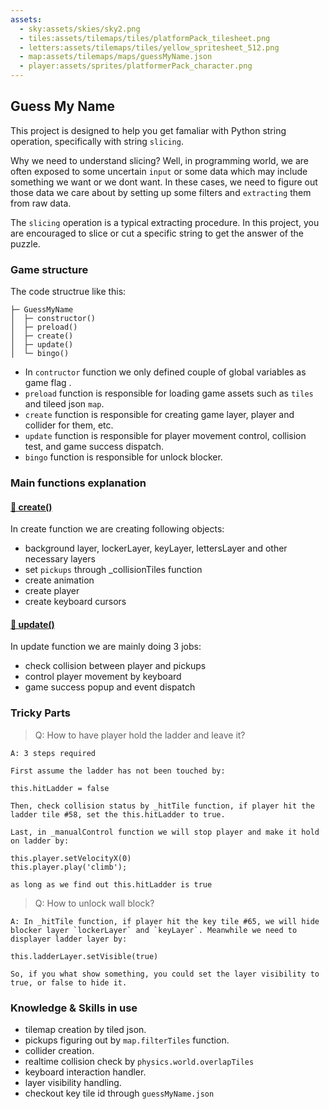 ```yaml
---
assets: 
  - sky:assets/skies/sky2.png
  - tiles:assets/tilemaps/tiles/platformPack_tilesheet.png
  - letters:assets/tilemaps/tiles/yellow_spritesheet_512.png
  - map:assets/tilemaps/maps/guessMyName.json
  - player:assets/sprites/platformerPack_character.png
---
```


## Guess My Name

This project is designed to help you get famaliar with Python string operation, specifically with string `slicing`. 

Why we need to understand slicing? Well, in programming world, we are often exposed to some uncertain `input` or some data which may include something we want or we dont want. In these cases, we need to figure out those data we care about by setting up some filters and `extracting` them from raw data. 

The `slicing` operation is a typical extracting procedure. In this project, you are encouraged to slice or cut a specific string to get the answer of the puzzle.

### Game structure

The code structrue like this:

```
├─ GuessMyName
│  ├─ constructor()
│  ├─ preload()
│  ├─ create()
│  ├─ update()
│  └─ bingo()
```

- In `contructor` function we only defined couple of global variables as game flag .
- `preload` function is responsible for loading game assets such as `tiles` and tileed json `map`.
- `create` function is responsible for creating game layer, player and collider for them, etc.
- `update` function is responsible for player movement control, collision test, and game success dispatch.
- `bingo` function is responsible for unlock blocker.


### Main functions explanation


#### [🍭 create()](#/disclosure?line=33)

In create function we are creating following objects:

- background layer, lockerLayer, keyLayer, lettersLayer and other necessary layers
- set `pickups` through _collisionTiles function
- create animation
- create player
- create keyboard cursors

#### [🍭 update()](#/disclosure?line=204)

In update function we are mainly doing 3 jobs:

- check collision between player and pickups
- control player movement by keyboard
- game success popup and event dispatch


### Tricky Parts

> Q: How to have player hold the ladder and leave it?

```
A: 3 steps required

First assume the ladder has not been touched by:

this.hitLadder = false

Then, check collision status by _hitTile function, if player hit the ladder tile #58, set the this.hitLadder to true. 

Last, in _manualControl function we will stop player and make it hold on ladder by:

this.player.setVelocityX(0)
this.player.play('climb');

as long as we find out this.hitLadder is true
```

> Q: How to unlock wall block?

```
A: In _hitTile function, if player hit the key tile #65, we will hide blocker layer `lockerLayer` and `keyLayer`. Meanwhile we need to displayer ladder layer by:

this.ladderLayer.setVisible(true)

So, if you what show something, you could set the layer visibility to true, or false to hide it.
```


### Knowledge & Skills in use


- tilemap creation by tiled json.
- pickups figuring out by `map.filterTiles` function.
- collider creation.
- realtime collision check by `physics.world.overlapTiles`
- keyboard interaction handler.
- layer visibility handling.
- checkout key tile id through `guessMyName.json`